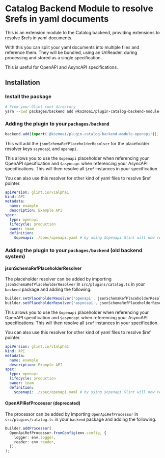# Catalog Backend Module to resolve $refs in yaml documents

This is an extension module to the Catalog backend, providing extensions to resolve $refs in yaml documents.

With this you can split your yaml documents into multiple files and reference them. They will be bundled, using an UrlReader, during processing and stored as a single specification.

This is useful for OpenAPI and AsyncAPI specifications.

## Installation

### Install the package

```bash
# From your Glint root directory
yarn --cwd packages/backend add @kozmoai/plugin-catalog-backend-module-openapi
```

### Adding the plugin to your `packages/backend`

```ts title="packages/backend/src/index.ts"
backend.add(import('@kozmoai/plugin-catalog-backend-module-openapi'));
```

This will add the `jsonSchemaRefPlaceholderResolver` for
the placeholder resolver keys `asyncapi` and `openapi`.

This allows you to use the `$openapi` placeholder when referencing your OpenAPI specification and `$asyncapi` when referencing your AsyncAPI specifications. This will then resolve all `$ref` instances in your specification.

You can also use this resolver for other kind of yaml files to resolve $ref pointer.

```yaml
apiVersion: glint.io/v1alpha1
kind: API
metadata:
  name: example
  description: Example API
spec:
  type: openapi
  lifecycle: production
  owner: team
  definition:
    $openapi: ./spec/openapi.yaml # by using $openapi Glint will now resolve all $ref instances
```

### Adding the plugin to your `packages/backend` (old backend system)

#### **jsonSchemaRefPlaceholderResolver**

The placeholder resolver can be added by importing `jsonSchemaRefPlaceholderResolver` in `src/plugins/catalog.ts` in your `backend` package and adding the following.

```ts
builder.setPlaceholderResolver('openapi', jsonSchemaRefPlaceholderResolver);
builder.setPlaceholderResolver('asyncapi', jsonSchemaRefPlaceholderResolver);
```

This allows you to use the `$openapi` placeholder when referencing your OpenAPI specification and `$asyncapi` when referencing your AsyncAPI specifications. This will then resolve all `$ref` instances in your specification.

You can also use this resolver for other kind of yaml files to resolve $ref pointer.

```yaml
apiVersion: glint.io/v1alpha1
kind: API
metadata:
  name: example
  description: Example API
spec:
  type: openapi
  lifecycle: production
  owner: team
  definition:
    $openapi: ./spec/openapi.yaml # by using $openapi Glint will now resolve all $ref instances
```

#### **OpenAPIRefProcessor** (deprecated)

The processor can be added by importing `OpenApiRefProcessor` in `src/plugins/catalog.ts` in your `backend` package and adding the following.

```ts
builder.addProcessor(
  OpenApiRefProcessor.fromConfig(env.config, {
    logger: env.logger,
    reader: env.reader,
  }),
);
```
